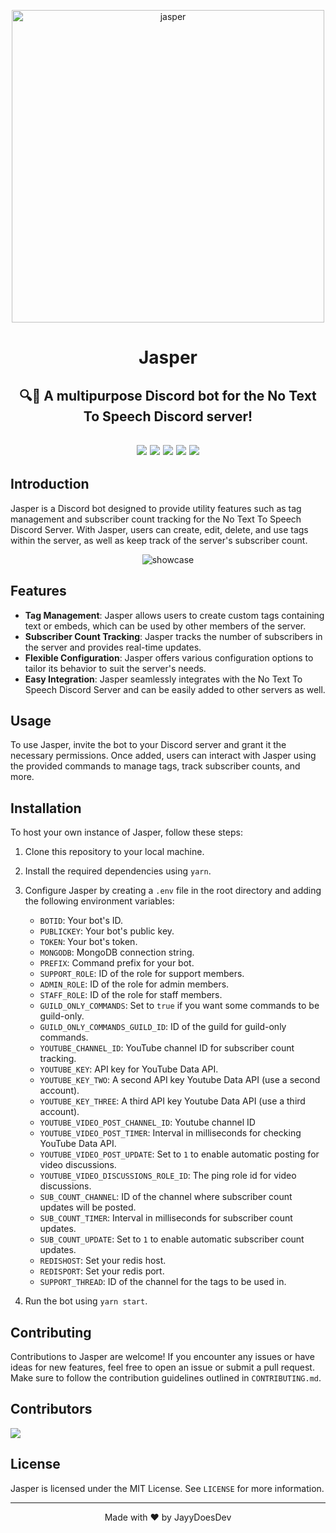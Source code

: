 <p align="center"><img src="https://github.com/JayyDoesDev/jasper/blob/main/.github/assets/jasper.png?raw=true" alt="jasper" width="500""></p>
<h1 align="center">Jasper</h1>
<h2 align="center">🔍🔨 A multipurpose Discord bot for the No Text To Speech Discord server!</h2>

<div>
    <h2 align="center">
        <img src="https://img.shields.io/github/commit-activity/m/jayydoesdev/jasper">
        <img src="https://img.shields.io/github/license/jayydoesdev/jasper">
        <img src="https://img.shields.io/github/languages/top/jayydoesdev/jasper">
        <img src="https://img.shields.io/github/contributors/jayydoesdev/jasper">
        <img src="https://img.shields.io/github/last-commit/jayydoesdev/jasper">
    </h2>
</div>

## Introduction

Jasper is a Discord bot designed to provide utility features such as tag management and subscriber count tracking for the No Text To Speech
Discord Server. With Jasper, users can create, edit, delete, and use tags within the server, as well as keep track of the server's
subscriber count.

<p align="center">
<img src="https://github.com/JayyDoesDev/jasper/blob/main/.github/assets/Discord_AQ502PtCZj.gif?raw=true" alt="showcase">
</p>

## Features

- **Tag Management**: Jasper allows users to create custom tags containing text or embeds, which can be used by other members of the server.
- **Subscriber Count Tracking**: Jasper tracks the number of subscribers in the server and provides real-time updates.
- **Flexible Configuration**: Jasper offers various configuration options to tailor its behavior to suit the server's needs.
- **Easy Integration**: Jasper seamlessly integrates with the No Text To Speech Discord Server and can be easily added to other servers as
  well.

## Usage

To use Jasper, invite the bot to your Discord server and grant it the necessary permissions. Once added, users can interact with Jasper
using the provided commands to manage tags, track subscriber counts, and more.

## Installation

To host your own instance of Jasper, follow these steps:

1. Clone this repository to your local machine.
2. Install the required dependencies using `yarn`.
3. Configure Jasper by creating a `.env` file in the root directory and adding the following environment variables:

    - `BOTID`: Your bot's ID.
    - `PUBLICKEY`: Your bot's public key.
    - `TOKEN`: Your bot's token.
    - `MONGODB`: MongoDB connection string.
    - `PREFIX`: Command prefix for your bot.
    - `SUPPORT_ROLE`: ID of the role for support members.
    - `ADMIN_ROLE`: ID of the role for admin members.
    - `STAFF_ROLE`: ID of the role for staff members.
    - `GUILD_ONLY_COMMANDS`: Set to `true` if you want some commands to be guild-only.
    - `GUILD_ONLY_COMMANDS_GUILD_ID`: ID of the guild for guild-only commands.
    - `YOUTUBE_CHANNEL_ID`: YouTube channel ID for subscriber count tracking.
    - `YOUTUBE_KEY`: API key for YouTube Data API.
    - `YOUTUBE_KEY_TWO`: A second API key Youtube Data API (use a second account).
    - `YOUTUBE_KEY_THREE`: A third API key Youtube Data API (use a third account).
    - `YOUTUBE_VIDEO_POST_CHANNEL_ID`: Youtube channel ID
    - `YOUTUBE_VIDEO_POST_TIMER`: Interval in milliseconds for checking YouTube Data API.
    - `YOUTUBE_VIDEO_POST_UPDATE`: Set to `1` to enable automatic posting for video discussions.
    - `YOUTUBE_VIDEO_DISCUSSIONS_ROLE_ID`: The ping role id for video discussions.
    - `SUB_COUNT_CHANNEL`: ID of the channel where subscriber count updates will be posted.
    - `SUB_COUNT_TIMER`: Interval in milliseconds for subscriber count updates.
    - `SUB_COUNT_UPDATE`: Set to `1` to enable automatic subscriber count updates.
    - `REDISHOST`: Set your redis host.
    - `REDISPORT`: Set your redis port.
    - `SUPPORT_THREAD`: ID of the channel for the tags to be used in.

4. Run the bot using `yarn start`.

## Contributing

Contributions to Jasper are welcome! If you encounter any issues or have ideas for new features, feel free to open an issue or submit a pull
request. Make sure to follow the contribution guidelines outlined in `CONTRIBUTING.md`.

## Contributors

<a href="https://github.com/JayyDoesDev/Jasper/graphs/contributors">
  <img src="https://contrib.rocks/image?repo=JayyDoesDev/Jasper" />
</a>

## License

Jasper is licensed under the MIT License. See `LICENSE` for more information.

---

<p align="center">Made with ❤️ by JayyDoesDev</p>

